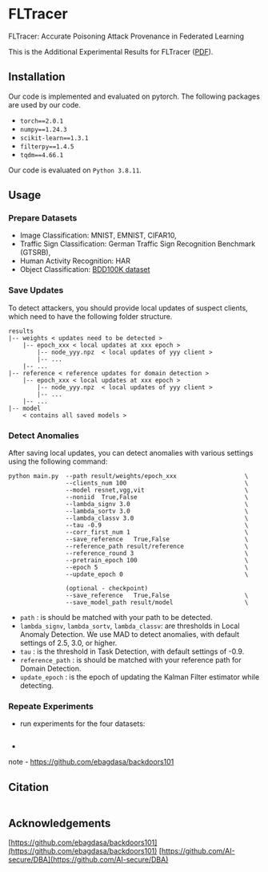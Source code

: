# FLTracer
FLTracer: Accurate Poisoning Attack Provenance in Federated Learning

This is the Additional Experimental Results for FLTracer ([PDF](https://github.com/Eyr3/FLTracer/blob/main/FLTracer_Additional_Experimental_Results.pdf)).


## Installation
Our code is implemented and evaluated on pytorch. The following packages are used by our code.

- `torch==2.0.1`
- `numpy==1.24.3`
- `scikit-learn==1.3.1`
- `filterpy==1.4.5`
- `tqdm==4.66.1`

Our code is evaluated on `Python 3.8.11`.


## Usage
### Prepare Datasets
- Image Classification: MNIST, EMNIST, CIFAR10,
- Traffic Sign Classification: German Traffic Sign Recognition Benchmark (GTSRB),
- Human Activity Recognition: HAR
- Object Classification: [BDD100K dataset](https://www.vis.xyz/bdd100k/)


### Save Updates
To detect attackers, you should provide local updates of suspect clients, which need to have the following folder structure. 
```shell
results
|-- weights < updates need to be detected >
    |-- epoch_xxx < local updates at xxx epoch >
        |-- node_yyy.npz  < local updates of yyy client >
        |-- ...
    |-- ...
|-- reference < reference updates for domain detection >
    |-- epoch_xxx < local updates at xxx epoch >
        |-- node_yyy.npz  < local updates of yyy client >
        |-- ...
    |-- ...
|-- model
    < contains all saved models >
```

### Detect Anomalies
After saving local updates, you can detect anomalies with various settings using the following command:

```
python main.py  --path result/weights/epoch_xxx                   \
                --clients_num 100                                 \
                --model resnet,vgg,vit                            \
                --noniid  True,False                              \
                --lambda_signv 3.0                                \
                --lambda_sortv 3.0                                \
                --lambda_classv 3.0                               \
                --tau -0.9                                        \
                --corr_first_num 1                                \
                --save_reference   True,False                     \
                --reference_path result/reference                 \
                --reference_round 3                               \
                --pretrain_epoch 100                              \
                --epoch 5                                         \
                --update_epoch 0                                  \

                (optional - checkpoint)
                --save_reference   True,False                     \
                --save_model_path result/model                    \
```
- `path` : is should be matched with your path to be detected. 
- `lambda_signv`, `lambda_sortv`, `lambda_classv`: are thresholds in Local Anomaly Detection. We use MAD to detect anomalies, with default settings of 2.5, 3.0, or higher.
- `tau` : is the threshold in Task Detection, with default settings of -0.9.
- `reference_path` : is should be matched with your reference path for Domain Detection. 
- `update_epoch` : is the epoch of updating the Kalman Filter estimator while detecting.

### Repeate Experiments
- run experiments for the four datasets:
  ```python xxxxxx.py --params utils/X.yaml
  ```
- 
note - https://github.com/ebagdasa/backdoors101


## Citation
``` 123
```

## Acknowledgements
[https://github.com/ebagdasa/backdoors101](https://github.com/ebagdasa/backdoors101)
[https://github.com/AI-secure/DBA](https://github.com/AI-secure/DBA)

